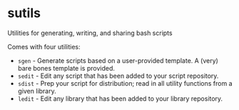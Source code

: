 # sutils
Utilities for generating, writing, and sharing bash scripts

Comes with four utilities:
* `sgen` - Generate scripts based on a user-provided template.  A (very) bare bones template is provided.
* `sedit` - Edit any script that has been added to your script repository.
* `sdist` - Prep your script for distribution; read in all utility functions from a given library.
* `ledit` - Edit any library that has been added to your library repository.

